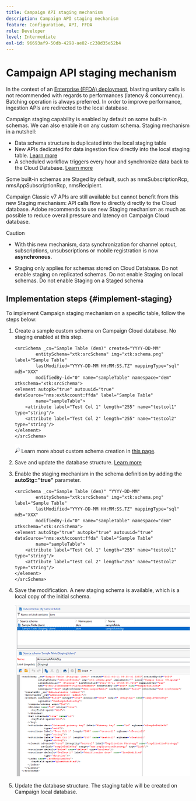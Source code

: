 ```yaml
---
title: Campaign API staging mechanism
description: Campaign API staging mechanism
feature: Configuration, API, FFDA
role: Developer
level: Intermediate
exl-id: 96693af9-50db-4298-ae02-c238d35e52b4
---
```

# Campaign API staging mechanism

In the context of an [Enterprise (FFDA) deployment](enterprise-deployment.md), blasting unitary calls is not recommended with regards to performances (latency & concurrency). Batching operation is always preferred. In order to improve performance, ingestion APIs are redirected to the local database.

Campaign staging capability is enabled by default on some built-in schemas. We can also enable it on any custom schema. Staging mechanism in a nutshell:

* Data schema structure is duplicated into the local staging table
* New APIs dedicated for data ingestion flow directly into the local staging table. [Learn more](new-apis.md)
* A scheduled workflow triggers every hour and synchronize data back to the Cloud Database. [Learn more](replication.md)

Some built-in schemas are Staged by default, such as nmsSubscriptionRcp, nmsAppSubscriptionRcp, nmsRecipient.

Campaign Classic v7 APIs are still available but cannot benefit from this new Staging mechanism: API calls flow to directly directly to the Cloud database. Adobe recommends to use new Staging mechanism as much as possible to reduce overall pressure and latency on Campaign Cloud database. 

>[!CAUTION]
>
>* With this new mechanism, data synchronization for channel optout, subscriptions, unsubscriptions or mobile registration is now **asynchronous**.
>
>* Staging only applies for schemas stored on Cloud Database. Do not enable staging on replicated schemas. Do not enable Staging on local schemas. Do not enable Staging on a Staged schema
>

## Implementation steps {#implement-staging}

To implement Campaign staging mechanism on a specific table, follow the steps below:

1. Create a sample custom schema on Campaign Cloud database. No staging enabled at this step.

    ```
    <srcSchema _cs="Sample Table (dem)" created="YYYY-DD-MM"
            entitySchema="xtk:srcSchema" img="xtk:schema.png" label="Sample Table"
            lastModified="YYYY-DD-MM HH:MM:SS.TZ" mappingType="sql" md5="XXX"
            modifiedBy-id="0" name="sampleTable" namespace="dem" xtkschema="xtk:srcSchema">
    <element autopk="true" autouuid="true" dataSource="nms:extAccount:ffda" label="Sample Table"
            name="sampleTable">
        <attribute label="Test Col 1" length="255" name="testcol1" type="string"/>
        <attribute label="Test Col 2" length="255" name="testcol2" type="string"/>
    </element>
    </srcSchema>
    ```

    ![](../assets/do-not-localize/glass.png) Learn more about custom schema creation in [this page](../dev/create-schema.md).

1. Save and update the database structure.  [Learn more](../dev/update-database-structure.md)

1. Enable the staging mechanism in the schema definition by adding the **autoStg="true"** parameter.

    ```
    <srcSchema _cs="Sample Table (dem)" "YYYY-DD-MM"
            entitySchema="xtk:srcSchema" img="xtk:schema.png" label="Sample Table"
            lastModified="YYYY-DD-MM HH:MM:SS.TZ" mappingType="sql" md5="XXX"
            modifiedBy-id="0" name="sampleTable" namespace="dem" xtkschema="xtk:srcSchema">
    <element autoStg="true" autopk="true" autouuid="true" dataSource="nms:extAccount:ffda" label="Sample Table"
            name="sampleTable">
        <attribute label="Test Col 1" length="255" name="testcol1" type="string"/>
        <attribute label="Test Col 2" length="255" name="testcol2" type="string"/>
    </element>
    </srcSchema>
    ```

1. Save the modification. A new staging schema is available, which is a local copy of the initial schema.

    ![](assets/staging-mechanism.png)

1. Update the database structure. The staging table will be created on Campaign local database.
